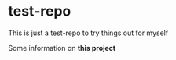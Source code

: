 # test-repo
This is just a test-repo to try things out for myself

Some information on **this project**
